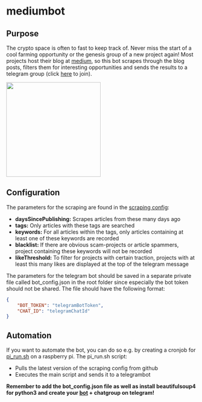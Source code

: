 # mediumbot

## Purpose

The crypto space is often to fast to keep track of. Never miss the start of a cool farming opportunity or the genesis group of a new project again! 
Most projects host their blog at [medium](https://medium.com/.com/), so this bot scrapes through the blog posts, filters them for interesting opportunities and sends the results to a telegram group (click [here](https://t.me/joinchat/O5aS5xkp0zI4Zjli) to join).

<img src="https://user-images.githubusercontent.com/82145013/129738985-201911e9-1b15-4eab-adf5-0840a1c3e50e.jpeg" width="250">

## Configuration

The parameters for the scraping are found in the [scraping config](scraping_config.json):
* **daysSincePublishing:** Scrapes articles from these many days ago
* **tags:** Only articles with these tags are searched
* **keywords:** For all articles within the tags, only articles containing at least one of these keywords are recorded
* **blacklist:** If there are obvious scam-projects or article spammers, project containing these keywords will not be recorded
* **likeThreshold:** To filter for projects with certain traction, projects with at least this many likes are displayed at the top of the telegram message

The parameters for the telegram bot should be saved in a separate private file called bot_config.json in the root folder since especially the bot token should not be shared. The file should have the following format:
```json
{
    "BOT_TOKEN": "telegramBotToken",
    "CHAT_ID": "telegramChatId"
}
```

## Automation
If you want to automate the bot, you can do so e.g. by creating a cronjob for [pi_run.sh](run/pi_run.sh) on a raspberry pi. The pi_run.sh script:
* Pulls the latest version of the scraping config from github
* Executes the main script and sends it to a telegrambot

**Remember to add the bot_config.json file as well as install beautifulsoup4 for python3 and create your [bot](https://core.telegram.org/bots) + chatgroup on telegram!**

